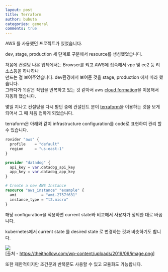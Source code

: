 ```yaml
---
layout: post
title: Terraform
author: bubuta
categories: general
comments: true
---
```


AWS 를 사용했던 프로젝트가 있었습니다.

dev, stage, production 세 단계로 구분해서 resource를 생성했었습니다.

처음에 컨설팅 나온 업체에서는 Browser를 켜고 AWS에 접속해서 vpc 및 ec2 등 리소스등을 하나하나  
만드는 걸 보여주었습니다. dev환경에서 보여준 것을 stage, production 에서 따라 했습니다.  
그러다가 똑같은 작업을 반복하고 있는 것 같아서 aws [cloud formation](https://aws.amazon.com/cloudformation/?c=15&pt=4)을 이용해서 자동화 했습니다.   

몇일 지나고 컨설팅을 다시 받던 중에 컨설턴트 분이 [terraform](https://www.terraform.io/)을 이용하는 것을 보게 되어서 그 때 처음 접하게 되었습니다.  

terraform은 아래와 같이 infrastructure configuration를 code로 표현하여 관리 할 수 있습니다.

```terraform
rovider "aws" {
  profile    = "default"
  region     = "us-east-1"
}

provider "datadog" {
  api_key = var.datadog_api_key
  app_key = var.datadog_app_key
}

# Create a new AWS Instance
resource "aws_instance" "example" {
  ami           = "ami-2757f631"
  instance_type = "t2.micro"
}
```

해당 configuration을 적용하면 current state와 비교해서 사용자가 정의한 대로 바꿉니다.

kubernetes에서 current state 를 desired state 로 변경하는 것과 비슷하기도 합니다.

![](https://theithollow.com/wp-content/uploads/2019/09/image.png)  
[출처 - https://theithollow.com/wp-content/uploads/2019/09/image.png]  

또한 제한적이지만 조건문과 반복문도 사용할 수 있고 모듈화도 가능합니다.
